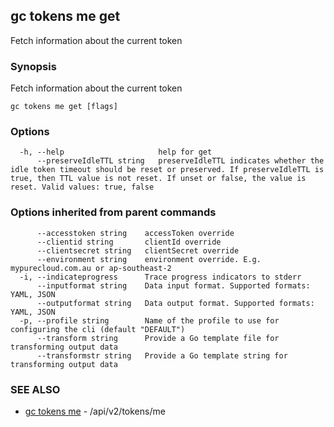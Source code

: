 ## gc tokens me get

Fetch information about the current token

### Synopsis

Fetch information about the current token

```
gc tokens me get [flags]
```

### Options

```
  -h, --help                     help for get
      --preserveIdleTTL string   preserveIdleTTL indicates whether the idle token timeout should be reset or preserved. If preserveIdleTTL is true, then TTL value is not reset. If unset or false, the value is reset. Valid values: true, false
```

### Options inherited from parent commands

```
      --accesstoken string    accessToken override
      --clientid string       clientId override
      --clientsecret string   clientSecret override
      --environment string    environment override. E.g. mypurecloud.com.au or ap-southeast-2
  -i, --indicateprogress      Trace progress indicators to stderr
      --inputformat string    Data input format. Supported formats: YAML, JSON
      --outputformat string   Data output format. Supported formats: YAML, JSON
  -p, --profile string        Name of the profile to use for configuring the cli (default "DEFAULT")
      --transform string      Provide a Go template file for transforming output data
      --transformstr string   Provide a Go template string for transforming output data
```

### SEE ALSO

* [gc tokens me](gc_tokens_me.html)	 - /api/v2/tokens/me



